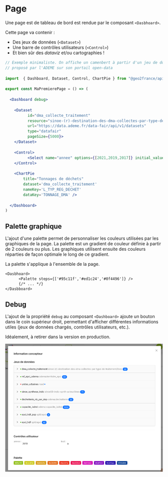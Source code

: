 # Page

Une page est de tableau de bord est rendue par le composant `<Dasbhoard>`.

Cette page va contenir :

- Des jeux de données (`<Dataset>`)
- Une barre de contrôles utilisateurs (`<Control>`)
- Et bien sûr des _dataviz_ et/ou cartographies !

```jsx
// Exemple minimaliste. On affiche un camenbert à partir d'un jeu de données 
// proposé par l'ADEME sur son portail open-data

import  { Dashboard, Dataset, Control, ChartPie } from "@geo2france/api-dashboard"

export const MaPremierePage = () => (

  <Dashboard debug>

    <Dataset 
          id="dma_collecte_traitement" 
          resource="sinoe-(r)-destination-des-dma-collectes-par-type-de-traitement/lines"
          url="https://data.ademe.fr/data-fair/api/v1/datasets"
          type="datafair"
          pageSize={5000}>
    </Dataset>

    <Control>
          <Select name="annee" options={[2021,2019,2017]} initial_value={2019} arrows={true} />
    </Control>

    <ChartPie 
        title="Tonnages de déchets" 
        dataset='dma_collecte_traitement' 
        nameKey='L_TYP_REG_DECHET' 
        dataKey='TONNAGE_DMA' />

  </Dashboard>
)
```
## Palette graphique

L'ajout d'une palette permet de personnaliser les couleurs utilisées par les graphiques de la page.
La palette est un gradient de couleur définie à partir de 2 couleurs ou plus.
Les graphiques utilisent ensuite des couleurs réparties de façon optimale le long de ce gradient.

La palette s'applique à l'ensemble de la page.

```tsx
<Dasbhoard>
      <Palette steps={['#95c11f','#ed1c24','#0f4496']} />
      {/* ... */}
</Dasbboard>
```


## Debug

L'ajout de la propriété `debug` au composant `<Dashboard>` ajoute un bouton dans le coin supérieur droit, 
permettant d'afficher différentes informations utiles (jeux de données chargés, contrôles utilisateurs, etc.).

Idéalement, à retirer dans la version en production.

![debug.png](debug.png)
